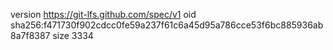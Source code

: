 version https://git-lfs.github.com/spec/v1
oid sha256:f471730f902cdcc0fe59a237f61c6a45d95a786cce53f6bc885936ab8a7f8387
size 3334
